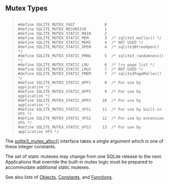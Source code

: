 ## Mutex Types




> ```
> 
> #define SQLITE_MUTEX_FAST             0
> #define SQLITE_MUTEX_RECURSIVE        1
> #define SQLITE_MUTEX_STATIC_MAIN      2
> #define SQLITE_MUTEX_STATIC_MEM       3  /* sqlite3_malloc() */
> #define SQLITE_MUTEX_STATIC_MEM2      4  /* NOT USED */
> #define SQLITE_MUTEX_STATIC_OPEN      4  /* sqlite3BtreeOpen() */
> #define SQLITE_MUTEX_STATIC_PRNG      5  /* sqlite3_randomness() */
> #define SQLITE_MUTEX_STATIC_LRU       6  /* lru page list */
> #define SQLITE_MUTEX_STATIC_LRU2      7  /* NOT USED */
> #define SQLITE_MUTEX_STATIC_PMEM      7  /* sqlite3PageMalloc() */
> #define SQLITE_MUTEX_STATIC_APP1      8  /* For use by application */
> #define SQLITE_MUTEX_STATIC_APP2      9  /* For use by application */
> #define SQLITE_MUTEX_STATIC_APP3     10  /* For use by application */
> #define SQLITE_MUTEX_STATIC_VFS1     11  /* For use by built-in VFS */
> #define SQLITE_MUTEX_STATIC_VFS2     12  /* For use by extension VFS */
> #define SQLITE_MUTEX_STATIC_VFS3     13  /* For use by application VFS */
> 
> ```



The [sqlite3\_mutex\_alloc()](../c3ref/mutex_alloc.html) interface takes a single argument
which is one of these integer constants.


The set of static mutexes may change from one SQLite release to the
next. Applications that override the built\-in mutex logic must be
prepared to accommodate additional static mutexes.


See also lists of
 [Objects](../c3ref/objlist.html),
 [Constants](../c3ref/constlist.html), and
 [Functions](../c3ref/funclist.html).


